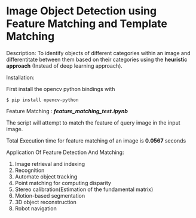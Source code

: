 # Image Object Detection using Feature Matching and Template Matching

Description: To identify objects of different categories within an image and differentitate between them based on their categories using the <b>heuristic approach</b> (Instead of deep learning approach).

Installation:

First install the opencv python bindings with
```
$ pip install opencv-python
```
Feature Matching : <b><i>feature_matching_test.ipynb</i></b>

The script will attempt to match the feature of query image in the input image.

Total Execution time for feature matching of an image is <b>0.0567</b> seconds

Application Of Feature Detection And Matching:

<ol>
	<li>Image retrieval and indexing</li>
	<li>Recognition</li>
	<li>Automate object tracking</li>
    <li>Point matching for computing disparity</li>
    <li>Stereo calibration(Estimation of the fundamental matrix)</li>
    <li>Motion-based segmentation</li>
    <li>3D object reconstruction</li>
    <li>Robot navigation</li>
</ol>
